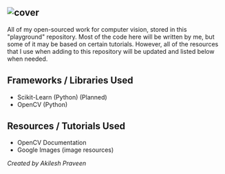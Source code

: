 
![cover](http://s32.postimg.org/sk4hkzuvp/cover.png)
---
All of my open-sourced work for computer vision, stored in this "playground" repository. Most of the code here will be written by me, but some of it may be based on certain tutorials. However, all of the resources that I use when adding to this repository will be updated and listed below when needed.

## Frameworks / Libraries Used
* Scikit-Learn (Python) (Planned)
* OpenCV (Python)

## Resources / Tutorials Used
* OpenCV Documentation
* Google Images (image resources)

_Created by Akilesh Praveen_

